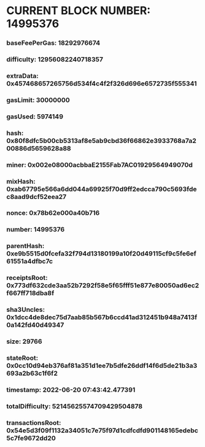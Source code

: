 # CURRENT BLOCK NUMBER: 14995376

### baseFeePerGas: 18292976674
### difficulty: 12956082240718357
### extraData: 0x457468657265756d534f4c4f2f326d696e6572735f555341
### gasLimit: 30000000
### gasUsed: 5974149
### hash: 0x80f8dfc5b00cb5313af8e5ab9cbd36f66862e3933768a7a200886d5659628a88
### miner: 0x002e08000acbbaE2155Fab7AC01929564949070d
### mixHash: 0xab67795e566a6dd044a69925f70d9ff2edcca790c5693fdec8aad9dcf52eea27
### nonce: 0x78b62e000a40b716
### number: 14995376
### parentHash: 0xe9b5515d0fcefa32f794d13180199a10f20d49115cf9c5fe6ef61551a4dfbc7c
### receiptsRoot: 0x773df632cde3aa52b7292f58e5f65fff51e877e80050ad6ec2f667ff718dba8f
### sha3Uncles: 0x1dcc4de8dec75d7aab85b567b6ccd41ad312451b948a7413f0a142fd40d49347
### size: 29766
### stateRoot: 0x0cc10d94eb376af81a351d1ee7b5dfe26ddf14f6d5de21b3a3693a2b63c1f6f2
### timestamp: 2022-06-20 07:43:42.477391
### totalDifficulty: 52145625574709429504878
### transactionsRoot: 0x54e5d3f09f1132a34051c7e75f97d1cdfcdfd901148165edebc5c7fe9672dd20
